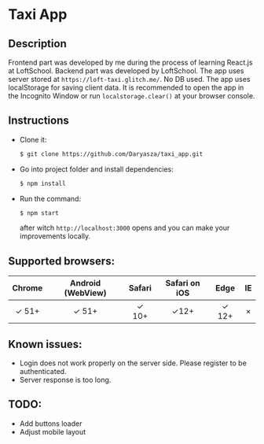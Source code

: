 # Taxi App

## Description 

Frontend part was developed by me during the process of learning React.js at LoftSchool.
Backend part was developed by LoftSchool. The app uses server stored at `https://loft-taxi.glitch.me/`.
No DB used. The app uses localStorage for saving client data. It is recommended to open the app in the Incognito Window or run
    ```
    localstorage.clear()
    ```
at your browser console.
## Instructions

* Clone it:
    ```bash
    $ git clone https://github.com/Daryasza/taxi_app.git

* Go into project folder and install dependencies:
    ```bash
    $ npm install
    ```
    
* Run the command:
    ```bash
    $ npm start
    ```
    after witch `http://localhost:3000` opens and you can make your improvements locally.
    

## Supported browsers:

| Chrome  | Android (WebView) |  Safari | Safari on iOS | Edge | IE |
| :---:   | :---: | :---: | :---: | :---: | :---: |
|  ✓ 51+  | ✓ 51+   |   ✓ 10+ | ✓12+ |✓ 12+ |        ×    |

## Known issues:

* Login does not work properly on the server side. Please register to be authenticated. 
* Server response is too long.

## TODO:

* Add buttons loader
* Adjust mobile layout 
